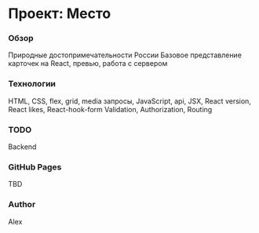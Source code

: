 # Проект: Место

### Обзор

Природные достопримечательности России
Базовое представление карточек на React, превью,
работа с сервером

### Технологии

HTML, CSS, flex, grid, media запросы, JavaScript, api, JSX, React version, React likes, React-hook-form Validation, Authorization, Routing

### TODO

Backend

### GitHub Pages

TBD

### Author

Alex
